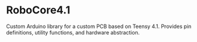 # RoboCore4.1
Custom Arduino library for a custom PCB based on Teensy 4.1. Provides pin definitions, utility functions, and hardware abstraction.
